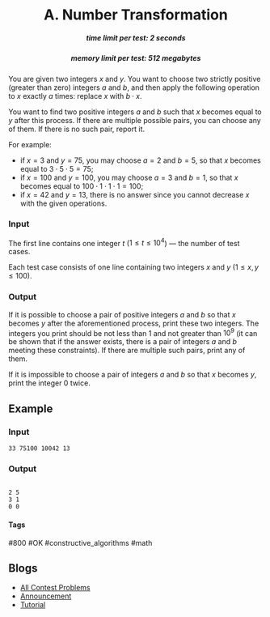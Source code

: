 <h1 style='text-align: center;'> A. Number Transformation</h1>

<h5 style='text-align: center;'>time limit per test: 2 seconds</h5>
<h5 style='text-align: center;'>memory limit per test: 512 megabytes</h5>

You are given two integers $x$ and $y$. You want to choose two strictly positive (greater than zero) integers $a$ and $b$, and then apply the following operation to $x$ exactly $a$ times: replace $x$ with $b \cdot x$.

You want to find two positive integers $a$ and $b$ such that $x$ becomes equal to $y$ after this process. If there are multiple possible pairs, you can choose any of them. If there is no such pair, report it.

For example: 

* if $x = 3$ and $y = 75$, you may choose $a = 2$ and $b = 5$, so that $x$ becomes equal to $3 \cdot 5 \cdot 5 = 75$;
* if $x = 100$ and $y = 100$, you may choose $a = 3$ and $b = 1$, so that $x$ becomes equal to $100 \cdot 1 \cdot 1 \cdot 1 = 100$;
* if $x = 42$ and $y = 13$, there is no answer since you cannot decrease $x$ with the given operations.
### Input

The first line contains one integer $t$ ($1 \le t \le 10^4$) — the number of test cases.

Each test case consists of one line containing two integers $x$ and $y$ ($1 \le x, y \le 100$).

### Output

If it is possible to choose a pair of positive integers $a$ and $b$ so that $x$ becomes $y$ after the aforementioned process, print these two integers. The integers you print should be not less than $1$ and not greater than $10^9$ (it can be shown that if the answer exists, there is a pair of integers $a$ and $b$ meeting these constraints). If there are multiple such pairs, print any of them.

If it is impossible to choose a pair of integers $a$ and $b$ so that $x$ becomes $y$, print the integer $0$ twice.

## Example

### Input


```text
33 75100 10042 13
```
### Output

```text

2 5
3 1
0 0

```


#### Tags 

#800 #OK #constructive_algorithms #math 

## Blogs
- [All Contest Problems](../Codeforces_Round_786_(Div._3).md)
- [Announcement](../blogs/Announcement.md)
- [Tutorial](../blogs/Tutorial.md)
